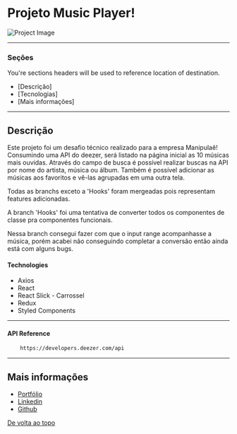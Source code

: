 # Projeto Music Player!

![Project Image](https://user-images.githubusercontent.com/68545727/130312134-64fa71bf-1fa9-425c-bb66-41b262292816.png)

---

### Seções
You're sections headers will be used to reference location of destination.

- [Descrição]
- [Tecnologias]
- [Mais informações]

---

## Descrição

Este projeto foi um desafio técnico realizado para a empresa Manipulaê!
Consumindo uma API do deezer, será listado na página inicial as 10 músicas mais ouvidas. 
Através do campo de busca é possível realizar buscas na API por nome do artista, música ou álbum.
Também é possível adicionar as músicas aos favoritos e vê-las agrupadas em uma outra tela.

Todas as branchs exceto a 'Hooks' foram mergeadas pois representam features adicionadas.

A branch 'Hooks' foi uma tentativa de converter todos os componentes de classe pra componentes funcionais.

Nessa branch consegui fazer com que o input range acompanhasse a música, porém acabei não conseguindo completar a conversão então ainda está com alguns bugs.

#### Technologies

- Axios
- React
- React Slick - Carrossel
- Redux
- Styled Components

---

#### API Reference

```html
    https://developers.deezer.com/api
```
---

## Mais informações

- [Portfólio](https://caiomorato.github.io/portfolio/)
- [Linkedin](https://www.linkedin.com/in/morato-dev/)
- [Github](https://github.com/CaioMorato)

[De volta ao topo](#)
